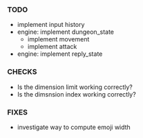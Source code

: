 ### TODO
- implement input history
- engine: implement dungeon_state
    - implement movement
    - implement attack
- engine: implement reply_state

### CHECKS
- Is the dimension limit working correctly?
- Is the dimsnsion index working correctly?

### FIXES
- investigate way to compute emoji width
